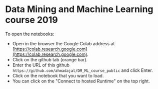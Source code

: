 
# Data Mining and Machine Learning course 2019

To open the notebooks: 

- Open in the browser the Google Colab address at [https://colab.research.google.com](https://colab.research.google.com).
- Click on the github tab (orange bar).
- Enter the URL of this github `https://github.com/ahmadajal/DM_ML_course_public` and click Enter.
- Click on the notebook that you want to load.
- You can click on the "Connect to hosted Runtime" on the top right.
